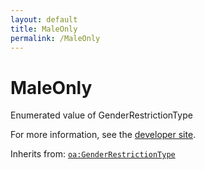 ```yaml
---
layout: default
title: MaleOnly
permalink: /MaleOnly
---
```


# MaleOnly
Enumerated value of GenderRestrictionType

For more information, see the [developer site](https://developer.openactive.io/data-model/types/maleonly).

Inherits from: [`oa:GenderRestrictionType`](https://openactive.io/GenderRestrictionType)
